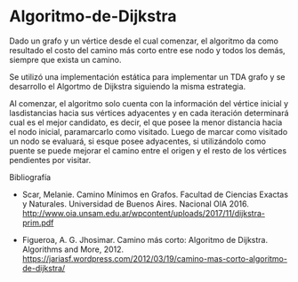 # Algoritmo-de-Dijkstra

Dado un grafo y un vértice desde el cual comenzar, el algoritmo da
como resultado el costo del camino más corto entre ese nodo y todos los demás,
siempre que exista un camino. 

Se utilizó una implementación estática para implementar un TDA grafo y se desarrollo el Algortmo de Dijkstra siguiendo la misma estrategia.

Al comenzar, el algoritmo solo cuenta con la información del vértice inicial y lasdistancias hacia sus vértices adyacentes y en cada 
iteración determinará cual es el mejor candidato, es decir, el que posee la menor distancia hacia el nodo inicial, paramarcarlo como 
visitado. Luego de marcar como visitado un nodo se evaluará, si esque posee adyacentes, si utilizándolo como puente se puede mejorar el 
camino entre el origen y el resto de los vértices pendientes por visitar.

Bibliografía

- Scar, Melanie. Camino Mínimos en Grafos. Facultad de Ciencias Exactas y Naturales.
Universidad de Buenos Aires. Nacional OIA 2016. http://www.oia.unsam.edu.ar/wpcontent/uploads/2017/11/dijkstra-prim.pdf

- Figueroa, A. G. Jhosimar. Camino más corto: Algoritmo de Dijkstra. Algorithms and More, 2012.
https://jariasf.wordpress.com/2012/03/19/camino-mas-corto-algoritmo-de-dijkstra/
